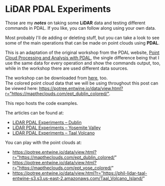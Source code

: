 # LiDAR PDAL Experiments

<p>Those are my <strong><em>notes</em></strong> on taking some <strong>LiDAR</strong> data and testing different commands in PDAL. If you like, you can follow along using your own data.</p>

<p>Most probably I'll de adding or deleting stuff, but you can take a look to see some of the main operations that can be made on point clouds using <strong>PDAL</strong>.</p>

<p>This is an adaptation of the original workshop from the PDAL website, <a href="https://pdal.io/workshop/index.html">Point Cloud Processing and Analysis with PDAL</a>, the single difference being that I use the same data for every operation and show the commands output, too, while in the workshop there are used different data sources.</p>

<p>The workshop can be downloaded from <a href="https://pdal.s3.amazonaws.com/workshop/PDAL-workshop.pdf">here</a>, too.<br>The colored point cloud data that we will be using throughout this post can be viewed here: <a href="https://potree.entwine.io/data/view.html?r=&quot;https://maptheclouds.com/ept_yose_colored/&quot;">https://potree.entwine.io/data/view.html?r="https://maptheclouds.com/ept_dublin_colored/"</a>.</p>

This repo hosts the code examples.

The articles can be found at:
* [LiDAR PDAL Experiments – Dublin](https://blog.maptheclouds.com/learning/lidar-pdal-experiments-dublin)
* [LiDAR PDAL Experiments – Yosemite Valley](https://blog.maptheclouds.com/learning/lidar-pdal-experiments-yosemite-valley)
* [LiDAR PDAL Experiments – Taal Volcano](https://blog.maptheclouds.com/learning/lidar-pdal-experiments)

You can play with the point clouds at:
* https://potree.entwine.io/data/view.html?r="https://maptheclouds.com/ept_dublin_colored/"
* https://potree.entwine.io/data/view.html?r="https://maptheclouds.com/ept_yose_colored/"
* https://potree.entwine.io/data/view.html?r="https://phil-lidar-taal-entwine-s3.s3.us-east-2.amazonaws.com/Taal_Volcano_Island/"